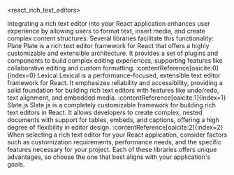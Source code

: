 <react_rich_text_editors>
  <title>Rich Text Editors in React</title>
  <description>
    Integrating a rich text editor into your React application enhances user experience by allowing users to format text, insert media, and create complex content structures. Several libraries facilitate this functionality:
  </description>
  <libraries>
    <library>
      <name>Plate</name>
      <description>
        Plate is a rich text editor framework for React that offers a highly customizable and extensible architecture. It provides a set of plugins and components to build complex editing experiences, supporting features like collaborative editing and custom formatting. :contentReference[oaicite:0]{index=0}
      </description>
    </library>
    <library>
      <name>Lexical</name>
      <description>
        Lexical is a performance-focused, extensible text editor framework for React. It emphasizes reliability and accessibility, providing a solid foundation for building rich text editors with features like undo/redo, text alignment, and embedded media. :contentReference[oaicite:1]{index=1}
      </description>
    </library>
    <library>
      <name>Slate.js</name>
      <description>
        Slate.js is a completely customizable framework for building rich text editors in React. It allows developers to create complex, nested documents with support for tables, embeds, and captions, offering a high degree of flexibility in editor design. :contentReference[oaicite:2]{index=2}
      </description>
    </library>
  </libraries>
  <recommendation>
    When selecting a rich text editor for your React application, consider factors such as customization requirements, performance needs, and the specific features necessary for your project. Each of these libraries offers unique advantages, so choose the one that best aligns with your application's goals.
  </recommendation>
</react_rich_text_editors>
